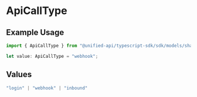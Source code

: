 # ApiCallType

## Example Usage

```typescript
import { ApiCallType } from "@unified-api/typescript-sdk/sdk/models/shared";

let value: ApiCallType = "webhook";
```

## Values

```typescript
"login" | "webhook" | "inbound"
```